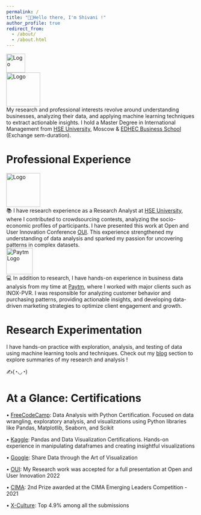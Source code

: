```yaml
---
permalink: /
title: "👋🏼Hello there, I'm Shivani !"
author_profile: true
redirect_from: 
  - /about/
  - /about.html
---
```


<div class="logo-right">
  <img src="https://github.com/user-attachments/assets/180a541b-1119-4181-b7df-a7a175387afa" alt="Logo" width="50">  
</div>

<div class="logo-right">
  <img src="https://github.com/user-attachments/assets/d54103c4-2138-460c-ac6f-2403c8b50929" alt="Logo" width="90">
</div>

<div class="text-justify">
  My research and professional interests revolve around understanding businesses, analyzing their data, and applying machine learning techniques to extract 
  actionable insights. I hold a Master Degree in International Management from
  <a href="https://www.hse.ru/en/">HSE University</a>, Moscow & <a href="https://www.edhec.edu/en">EDHEC Business School</a> (Exchange sem-duration).
</div>



Professional Experience
======
<div class="logo-right">
  <img src="https://github.com/user-attachments/assets/13e3d20b-9212-45c3-bf24-f07ded94ec95" alt="Logo" width="90">
</div>

<div class="text-justify">
  📚 I have research experience as a Research Analyst at
  <a href="https://www.hse.ru/en/">HSE University</a>, where I contributed to crowdsourcing contests, analyzing the socio-economic profiles of participants. I have 
  presented this work at Open and User Innovation Conference
  <a href="https://sites.google.com/view/oui2019/homepage">OUI</a>. This experience strengthened my understanding of data analysis and sparked 
  my passion for uncovering patterns in complex datasets.
</div>

<div class="logo-right">
  <img src="https://github.com/user-attachments/assets/eed02ffa-b58f-41f7-a25a-8fe75e4df683" alt="Paytm Logo" width="70">
</div>

<div class="text-justify">
  💻 In addition to research, I have hands-on experience in business data analysis from my time at
  <a href="https://paytm.com/about-us">Paytm</a>, where I worked with major clients such as INOX-PVR. I was responsible for analyzing customer behavior and 
  purchasing patterns, providing actionable insights, and developing data-driven marketing strategies to optimize client engagement and growth.
</div>                  


Research Experimentation
======
I have hands-on practice with exploration, analysis, and testing of data using machine learning tools and techniques. Check out my [blog](https://myviewinwriting.github.io/shima.github.io//year-archive/) section to explore summaries of my research and analysis !

✍️(◔◡◔)


At a Glance: Certifications
======
• [FreeCodeCamp](https://drive.google.com/drive/u/0/folders/1q06YBlkcYMGh7mSQ8qw_W5om4R0_NdxN): Data Analysis with Python Certification. Focused on data wrangling, exploratory analysis, and visualizations using Python libraries like Pandas, Matplotlib, Seaborn, and Scikit

• [Kaggle](https://drive.google.com/drive/u/0/folders/1Z6RtoB0XKWFeusZyoNHo_99Vm8D2wEnK): Pandas and Data Visualization Certifications. Hands-on experience in manipulating dataframes and creating insightful visualizations

• [Google](https://drive.google.com/drive/u/0/folders/1q06YBlkcYMGh7mSQ8qw_W5om4R0_NdxN): Share Data through the Art of Visualization

• [OUI](https://drive.google.com/drive/u/0/folders/1q06YBlkcYMGh7mSQ8qw_W5om4R0_NdxN): My Research work was accepted for a full presentation at Open and User Innovation 2022

• [CIMA](https://drive.google.com/drive/u/0/folders/1q06YBlkcYMGh7mSQ8qw_W5om4R0_NdxN): 2nd Prize awarded at the CIMA Emerging Leaders Competition - 2021

• [X-Culture](https://drive.google.com/drive/u/0/folders/1q06YBlkcYMGh7mSQ8qw_W5om4R0_NdxN): Top 4.9% among all the submissions


